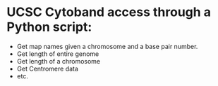 # UCSC Cytoband access through a Python script:

* Get map names given a chromosome and a base pair number.
* Get length of entire genome
* Get length of a chromosome
* Get Centromere data
* etc.
